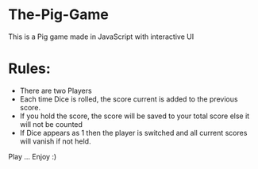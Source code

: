 # The-Pig-Game
This is a Pig game made in JavaScript with interactive UI <br>
# Rules:
- There are two Players 
- Each time Dice is rolled, the score current is added to the previous score. 
- If you hold the score, the score will be saved to your total score else it will not be counted
- If Dice appears as 1 then the player is switched and all current scores will vanish if not held.

Play ... Enjoy :)
